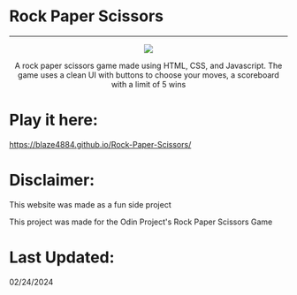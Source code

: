 # Rock Paper Scissors

---

<div align="center">
  <img src="https://i.imgur.com/ICoLJ7b.jpg" />
  <p align="center"> A rock paper scissors game made using HTML, CSS, and Javascript. The game uses a clean UI with buttons to choose your moves, a scoreboard with a limit of 5 wins </p>
</div>

# Play it here:

https://blaze4884.github.io/Rock-Paper-Scissors/

# Disclaimer:

This website was made as a fun side project

This project was made for the Odin Project's Rock Paper Scissors Game

# Last Updated:

02/24/2024

